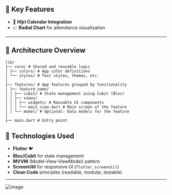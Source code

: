 ## 📱 Key Features
- 📆 **Hijri Calendar Integration**
- 📈 **Radial Chart** for attendance visualization
---

## 🧠 Architecture Overview
```
lib/
├── core/ # Shared and reusable logic
│ ├── colors/ # App color definitions
│ └── styles/ # Text styles, themes, etc.
│
├── features/ # App features grouped by functionality
│ ├── feature_name/
│ │ ├── cubit/ # State management using Cubit (Bloc)
│ │ ├── views/
│ │ │ ├── widgets/ # Reusable UI components
│ │ │ └── main_view.dart # Main screen of the feature
│ │ └── model/ # Optional: Data models for the feature
│
├── main.dart # Entry point
```


## 🧩 Technologies Used

- **Flutter** 🐦
- **Bloc/Cubit** for state management
- **MVVM** (Model-View-ViewModel) pattern
- **ScreenUtil** for responsive UI (`flutter_screenutil`)
- **Clean Code** principles (readable, modular, testable)

---

![image](https://github.com/user-attachments/assets/d5dbc600-c581-42a5-9133-5349db81d56e)
